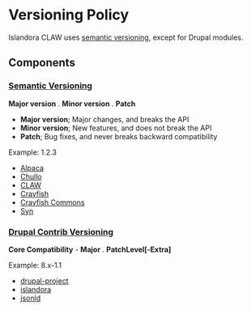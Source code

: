 # Versioning Policy

Islandora CLAW uses [semantic versioning](http://semver.org/), except for Drupal modules.

## Components

### [Semantic Versioning](http://semver.org/)

**Major version** . **Minor version** . **Patch**

- **Major version**; Major changes, and breaks the API
- **Minor version**; New features, and does not break the API
- **Patch**; Bug fixes, and never breaks backward compatibility

Example: 1.2.3

* [Alpaca](https://github.com/Islandora-CLAW/alpaca)
* [Chullo](https://islandora-claw.github.io/CLAW/chullo)
* [CLAW](https://github.com/Islandora-CLAW/CLAW)
* [Crayfish](https://islandora-claw.github.io/CLAW/Crayfish)
* [Crayfish Commons](https://islandora-claw.github.io/CLAW/Crayfish-Commons)
* [Syn](https://github.com/Islandora-CLAW/Syn)

### [Drupal Contrib Versioning](https://www.drupal.org/docs/8/choosing-a-drupal-version/what-do-version-numbers-mean-on-contributed-modules-and-themes)

**Core Compatibility** - **Major** . **PatchLevel[-Extra]**

Example: 8.x-1.1

* [drupal-project](https://github.com/Islandora-CLAW/drupal-project)
* [islandora](https://github.com/Islandora-CLAW/islandora)
* [jsonld](https://github.com/Islandora-CLAW/jsonld)
